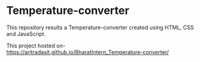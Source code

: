 # Temperature-converter
This repository results a Temperature-converter created using HTML, CSS and JavaScript.

This project hosted on- https://aritradasit.github.io/BharatIntern_Temperature-converter/ 

